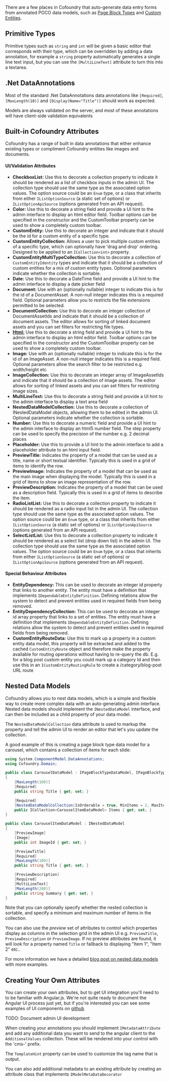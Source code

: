 ﻿There are a few places in Cofoundry that auto-generate data entry forms from annotated POCO data models, such as [Page Block Types](/content-management/page-block-types) and [Custom Entities](/content-management/custom-entities).  

## Primitive Types

Primitive types such as `string` and `int` will be given a basic editor that corresponds with their type, which can be overridden by adding a data annotation, for example a `string` property automatically generates a single line text input, but you can use the `[MultiLineText]` attribute to turn this into a textarea.

## .Net DataAnnotations

Most of the standard .Net DataAnnotations data annotations like `[Required]`, `[MaxLength(10)]` and `[Display(Name="Title")]` should work as expected. 

Models are always validated on the server, and most of these annotations will have client-side validation equivalents 

## Built-in Cofoundry Attributes

Cofoundry has a range of built in data annotations that either enhance existing types or compliment Cofoundry entities like images and documents. 

#### UI/Validation Attributes

- **CheckboxList:** Use this to decorate a collection property to indicate it should be rendered as a list of checkbox inputs in the admin UI. The collection type  should use the same type as the associated option values. The option source could be an `Enum` type, or a class that inherits from either `IListOptionSource` (a static set of options) or `IListOptionApiSource` (options generated from an API request).
- **Color:** Use this to decorate a string field and provide a UI hint to the admin interface to display an html editor field. Toolbar options can be specified in the constructor and the CustomToolbar property can be used to show a completely custom toolbar.
- **CustomEntity:** Use this to decorate an integer and indicate that it should be the id for a custom entity of a specific type.
- **CustomEntityCollection:** Allows a user to pick multiple custom entities of a specific type, which can optionally have 'drag and drop' ordering. Designed to be applied to an `ICollection<int>` property.
- **CustomEntityMultiTypeCollection:** Use this to decorate a collection of `CustomEntityIdentity` types and indicate that it should be a collection of custom entities for a mix of custom entity types. Optional parameters indicate whether the collection is sortable.
- **Date:** Use this to decorate a DateTime field and provide a UI hint to the admin interface to display a date picker field
- **Document:** Use with an (optionally nullable) integer to indicate this is for the id of a DocumentAsset. A non-null integer indicates this is a required field. Optional parameters allow you to restricts the file extensions permitted to be selected.
- **DocumentCollection:** Use this to decorate an integer collection of DocumentAssetIds and indicate that it should be a collection of document assets. The editor allows for sorting of linked document assets and you can set filters for restricting file types.
- **[Html:](Html-Data-Model-Annotation)** Use this to decorate a string field and provide a UI hint to the admin interface to display an html editor field. Toolbar options can be specified in the constructor and the CustomToolbar property can be used to show a completely custom toolbar.
- **Image:** Use with an (optionally nullable) integer to indicate this is for the id of an ImageAsset. A non-null integer indicates this is a required field. Optional parameters allow the search filter to be restricted e.g. width/height etc
- **ImageCollection:** Use this to decorate an integer array of ImageAssetIds and indicate that it should be a collection of image assets. The editor allows for sorting of linked assets and you can set filters for restricting image sizes.
- **MultiLineText:** Use this to decorate a string field and provide a UI hint to the admin interface to display a text area field
- **NestedDataModelCollection:** Use this to decorate a collection of INestedDataModel objects, allowing them to be edited in the admin UI. Optional parameters indicate whether the collection is sortable.
- **Number:** Use this to decorate a numeric field and provide a UI hint to the admin interface to display an html5 number field. The step property can be used to specify the precision of the number e.g. 2 decimal places
- **Placeholder:** Use this to provide a UI hint to the admin interface to add a placeholder attribute to an html input field.
- **PreviewTitle:** Indicates the property of a model that can be used as a title, name or short textual identifier. Typically this is used in a grid of items to identify the row.
- **PreviewImage:** Indicates the property of a model that can be used as the main image when displaying the model. Typically this is used in a grid of items to show an image representation of the row.
- **PreviewDescription:** Indicates the property of a model that can be used as a description field. Typically this is used in a grid of items to describe the item.
- **RadioListList:** Use this to decorate a collection property to indicate it should be rendered as a radio input list in the admin UI. The collection type should use the same type as the associated option values. The option source could be an `Enum` type, or a class that inherits from either `IListOptionSource` (a static set of options) or `IListOptionApiSource` (options generated from an API request).
- **SelectListList:** Use this to decorate a collection property to indicate it should be rendered as a select list (drop down list) in the admin UI. The collection type  should use the same type as the associated option values. The option source could be an `Enum` type, or a class that inherits from either `IListOptionSource` (a static set of options) or `IListOptionApiSource` (options generated from an API request).

#### Special Behaviour Attributes

- **EntityDependency:** This can be used to decorate an integer id property that links to another entity. The entity must have a definition that implements `IDependableEntityDefinition`. Defining relations allow the system to detect and prevent entities used in required fields from being removed.
- **EntityDependencyCollection:** This can be used to decorate an integer id array property that links to a set of entities. The entity must have a definition that implements `IDependableEntityDefinition`. Defining relations allow the system to detect and prevent entities used in required fields from being removed.
- **CustomEntityRouteData:** Use this to mark up a property in a custom entity data model, this property will be extracted and added to the cached `CustomEntityRoute` object and therefore make the property available for routing operations without having to re-query the db. E.g. for a blog post custom entity you could mark up a category Id and then use this in an `ICustomEntityRoutingRule` to create a /category/blog-post URL route

## Nested Data Models

Cofoundry allows you to nest data models, which is a simple and flexible way to create more complex data with an auto-generating admin interface. Nested data models should implement the `INestedDataModel` interface, and can then be included as a child property of your data model. 

The `NestedDataModelCollection` data attribute is used to markup the property and tell the admin UI to render an editor that let's you update the collection.

A good example of this is creating a page block type data model for a carousel, which contains a collection of items for each slide:

```csharp
using System.ComponentModel.DataAnnotations;
using Cofoundry.Domain;

public class CarouselDataModel : IPageBlockTypeDataModel, IPageBlockTypeDisplayModel
{
    [MaxLength(100)]
    [Required]
    public string Title { get; set; }

    [Required]
    [NestedDataModelCollection(IsOrderable = true, MinItems = 2, MaxItems = 6)]
    public ICollection<CarouselItemDataModel> Items { get; set; }
}

public class CarouselItemDataModel : INestedDataModel
{
    [PreviewImage]
    [Image]
    public int ImageId { get; set; }

    [PreviewTitle]
    [Required]
    [MaxLength(100)]
    public string Title { get; set; }

    [PreviewDescription]
    [Required]
    [MultiLineText]
    [MaxLength(200)]
    public string Summary { get; set; }
}
```

Note that you can optionally specify whether the nested collection is sortable, and specify a minimum and maximum number of items in the collection.

You can also use the *preview* set of attributes to control which properties display as columns in the selection grid in the admin UI e.g. `PreviewTitle`, `PreviewDescription` or `PreviewImage`. If no preview attributes are found, it will look for a property named `Title` or fallback to displaying "Item 1", "Item 2" etc..

For more information we have a detailed [blog post on nested data models](https://www.cofoundry.org/blog/14/introducing-nested-data-models) with more examples.

## Creating Your Own Attributes

You can create your own attributes, but to get UI integration you'll need to to be familiar with Angular.js. We're not quite ready to document the Angular UI process just yet, but if you're interested you can see some examples of UI components on [github](https://github.com/cofoundry-cms/cofoundry/tree/master/src/Cofoundry.Web.Admin/Admin/Modules/Shared/Js/UIComponents)

TODO: Document admin UI development

When creating your annotations you should implement `IMetadataAttribute` and add any additional data you want to send to the angular client to the `AdditionalValues` collection. These will be rendered into your control with the 'cms-' prefix. 

The `TemplateHint` property can be used to customize the tag name that is output.

You can also add additional metadata to an existing attribute by creating an attribute class that implements `IModelMetaDataDecorator` 
